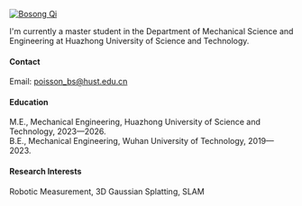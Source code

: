 

[![Bosong Qi](https://img.shields.io/badge/senli1073-github-blue?logo=github)](https://github.com/MEpoisson/mepoisson.github.io)

I'm currently a master student in the Department of Mechanical Science and Engineering at Huazhong University of Science and Technology.

#### Contact

Email: poisson_bs@hust.edu.cn

#### Education
M.E., Mechanical Engineering, Huazhong University of Science and Technology, 2023—2026.\
B.E., Mechanical Engineering, Wuhan University of Technology, 2019—2023.

#### Research Interests
Robotic Measurement, 3D Gaussian Splatting, SLAM


